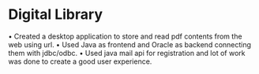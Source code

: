 # Digital Library
•	Created a desktop application to store and read pdf contents from the web using url.
•	Used Java as frontend and Oracle as backend connecting them with jdbc/odbc.
•	Used java mail api for registration and lot of work was done to create a good user experience. 
